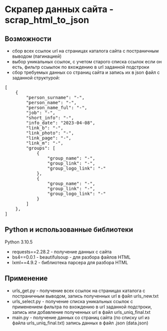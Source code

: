 # Скрапер данных сайта - scrap_html_to_json

## Возможности
<ul>
<li>сбор всех ссылок url на страницах каталога сайта с постраничным выводом (пагинацией)</li>
<li>выбор уникальных ссылок, с учетом старого списка ссылок если он есть, фильтр ссыылок по вхождению в url заданной подстроки</li>
<li>сбор требуемых данных со страниц сайта и запись их в json файл с заданной структурой:</li>
</ul>
<p></p>
<p></p>
<pre>[<br />    {<br />        "person_surname": "-",<br />        "person_name": "-",<br />        "person_name_ful": "-",<br />        "job": "-",<br />        "short_info": "-",<br />        "info_date": "2023-04-08",<br />        "link_b": "-",<br />        "link_photo": "-",<br />        "link_page": "-",<br />        "link_m": "-",<br />        "groups": [<br />            {<br />                "group_name": "-",<br />                "group_link": "-",<br />                "group_logo_link": "-"<br />            },<br />            {<br />                "group_name": "-",<br />                "group_link": "-",<br />                "group_logo_link": "-"<br />            }<br />        ]<br />    },<br />]</pre>

## Python и использованные библиотеки
Python 3.10.5 
<ul>
<li>requests==2.28.2 - получение данных с сайта</li>
<li>bs4==0.0.1 - beautifulsoup - для разбора файлов HTML</li>
<li>lxml==4.9.2 - библиотека парсера для разбора HTML </li>
</ul>


## Применение
<ul>
<li>urls_get.py - получение всех ссылок на страницах каталога с постраничным выводом, запись полученных url в файл urls_new.txt</li>
<li>urls_select.py - получение списка уникальных ссылок с применением фильтра по вхождению в url заданной подстроки, запись или добавление полученных url в файл urls_uniq_final.txt </li>
<li>main.py - получение данных со страниц сайта (по списку url из файла urls_uniq_final.txt) запись данных в файл .json (data.json)</li>
</ul>

